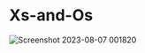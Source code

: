 # Xs-and-Os

![Screenshot 2023-08-07 001820](https://github.com/kwazikonke/Xs-and-Os/assets/49206158/2448960d-1c1b-471f-b24b-c04bf380c254)
